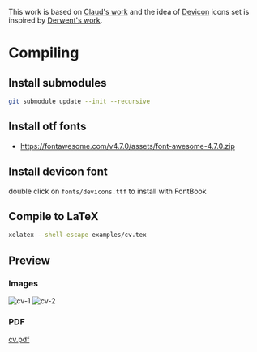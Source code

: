 This work is based on [Claud's work](https://github.com/posquit0/Awesome-CV) and the idea of [Devicon](https://github.com/devicons/devicon) icons set is inspired by [Derwent's work](https://github.com/d3v-null/Resumee).

# Compiling

## Install submodules

```bash
git submodule update --init --recursive
```

## Install otf fonts

- <https://fontawesome.com/v4.7.0/assets/font-awesome-4.7.0.zip>

## Install devicon font

double click on `fonts/devicons.ttf` to install with FontBook

## Compile to LaTeX

```bash
xelatex --shell-escape examples/cv.tex
```

## Preview

### Images
![cv-1](https://user-images.githubusercontent.com/50383431/207736086-7cce02b5-6687-4f4e-a82b-c73f4af21fda.png)
![cv-2](https://user-images.githubusercontent.com/50383431/207736113-7cda4945-9372-4fc4-abf3-9965ad37b0bd.png)

### PDF
[cv.pdf](https://github.com/darshan315/Awesome-CV/files/10232365/cv.pdf)
